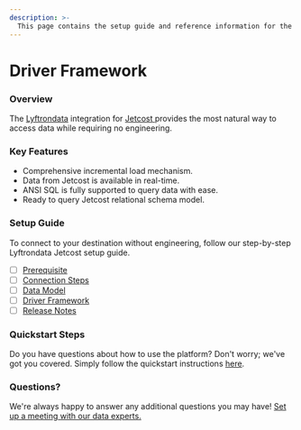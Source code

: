 ```yaml
---
description: >-
  This page contains the setup guide and reference information for the Jetcost source connector.
---
```


# Driver Framework

### Overview

The [Lyftrondata](https://www.lyftrondata.com/) integration for [Jetcost](https://www.lyftrondata.com/integration/jetcost/)[ ](https://www.lyftrondata.com/integration/jetcost/)provides the most natural way to access data while requiring no engineering.

### Key Features

* Comprehensive incremental load mechanism.
* Data from Jetcost is available in real-time.&#x20;
* ANSI SQL is fully supported to query data with ease.
* Ready to query Jetcost relational schema model.

### Setup Guide

To connect to your destination without engineering, follow our step-by-step Lyftrondata Jetcost setup guide.

* [ ] [Prerequisite](../../marketing-analytics/jetcost/prerequisite.md)
* [ ] [Connection Steps](../../marketing-analytics/jetcost/connection-steps.md)
* [ ] [Data Model](../../marketing-analytics/jetcost/data-model/)
* [ ] [Driver Framework](../../marketing-analytics/jetcost/driver-framework/)
* [ ] [Release Notes](../../marketing-analytics/jetcost/release-notes.md)

### Quickstart Steps

Do you have questions about how to use the platform? Don't worry; we've got you covered. Simply follow the quickstart instructions [here](../../../quickstart-steps.md).

### Questions? <a href="#questions" id="questions"></a>

We're always happy to answer any additional questions you may have! [Set up a meeting with our data experts.](https://www.lyftrondata.com/book-a-meeting/)


